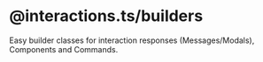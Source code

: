 # @interactions.ts/builders
Easy builder classes for interaction responses (Messages/Modals), Components and Commands.